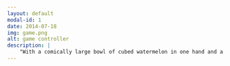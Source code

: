 ```yaml
---
layout: default
modal-id: 1
date: 2014-07-18
img: game.png
alt: game controller
description: |
    "With a comically large bowl of cubed watermelon in one hand and a mouse in the other, 15-year-old Gabe booted up Lucas Pope’s _Papers, Please_. He found himself in the position of an inspector at an immigration checkpoint, letting in those who qualify and turning away those who don’t. He saw his family’s journey to Canada echoed in the plight of the virtual immigrants and the inspector’s trepidatious emigration. After finishing the game, he gained a teaching tool; something he could give his peers when they asked what it was like being forced to emigrate." That was the opening paragraph to my letter of intent to Brock's MA in Game Studies. Games hold a special place in my heart. I intend to study the part games have to play in anti-colonial struggle and build systems of liberation within the games industry and academia. Most of what I've worked on isn't availble to the public for one reason or another but you can check out this color matching game I made to teach people an intuitive understanding of the RGB color system <a href="../color-game.html" target="_blank">[by clicking here].</a>
---
```

